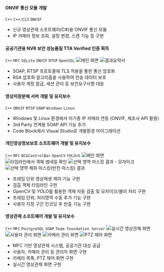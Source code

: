#### ONVIF 통신 모듈 개발
`C++` `C++/CLI` `ONVIF`
- 신규 영상관제 소프트웨어(C#)용 ONVIF 통신 모듈
- IP 카메라 정보 조회, 설정 변경, 스캔 기능 등 구현

#### 공공기관용 NVR 보안 성능품질 TTA Verified 인증 획득
`C++` `MFC` `SQLite` `ONVIF` `RTSP` `OpenSSL`
![메인 화면](/images/workExperience/0-3-0.png)
![결과요약서](/images/workExperience/0-3-1.png)
- SOAP, RTSP 프로토콜에 TLS 적용을 통한 통신 암호화
- RSA 암호화 알고리즘을 사용하여 전송 데이터 보호
- 사용자 계정 잠금, 세션 관리 등 보안요구사항 대응

#### 영상저장분배 서버 개발 및 유지보수
`C++` `ONVIF` `RTSP` `SOAP` `Windows` `Linux`
- Windows 및 Linux 환경에서 이기종 IP 카메라 연동 (ONVIF, 제조사 API 활용)
- 3rd Party 연계용 SOAP API 기능 추가
- Code Block에서 Visual Studio로 개발환경 마이그레이션

#### 개인영상정보보호 소프트웨어 개발 및 유지보수
`C++` `MFC` `BCGControlBar` `OpenCV` `YOLOv5`
![메인 화면](/images/workExperience/0-1-0.png)
![타임라인에서 객체 썸네일 확인](/images/workExperience/0-1-1.png)
![선택 영역 마스킹 결과 - 모자이크](/images/workExperience/0-1-2.png)
![선택 영역 제외 마스킹(반전 마스킹) 결과](/images/workExperience/0-1-3.png)
- 프레임 단위 영상재생 제어 기능 구현
- 검출 객체 타임라인 구현
- OpenCV 및 YOLO를 활용한 객체 자동 검출 및 모자이크/블러 처리 구현
- 프레임 단위, 처리영역 수동 추가 기능 구현
- 사용자 지정 구간 인코딩 후 반출 기능 구현

#### 영상관제 소프트웨어 개발 및 유지보수
`C++` `MFC` `PostgreSQL` `SOAP` `Team Foundation Server`
![실시간 영상관제 화면](/images/workExperience/0-0-0.png)
![사용자 관리 화면](/images/workExperience/0-0-1.png)
![카메라 관리 화면](/images/workExperience/0-0-2.png)
![PTZ 제어 화면](/images/workExperience/0-0-3.png)
- MFC 기반 영상관제 시스템, 공공기관 대상 공급
- 사용자, 카메라 관리 등 관리자 화면 구현
- 카메라 목록, PTZ 제어 화면 구현
- 실시간 영상관제 화면 구현